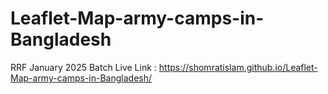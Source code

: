 # Leaflet-Map-army-camps-in-Bangladesh
RRF January 2025 Batch Live Link : https://shomratislam.github.io/Leaflet-Map-army-camps-in-Bangladesh/
